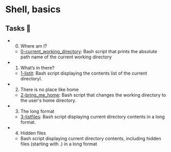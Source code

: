 # Shell, basics

## Tasks 📃

* 0. Where am I?
  * [0-current_working_directory](): Bash script that prints the absolute path name of the current working directory
* 1. What’s in there?
  * [1-listit](): Bash script displaying the contents list of the current directoryl.
* 2. There is no place like home
  * [2-bring_me_home](): Bash script that changes the working directory to the user's home directory.
* 3. The long format
  * [3-listfiles](): Bash script displaying current directory contents in a long format.
* 4. Hidden files
  * Bash script displaying current directory contents, including hidden files (starting with .) in a long format
